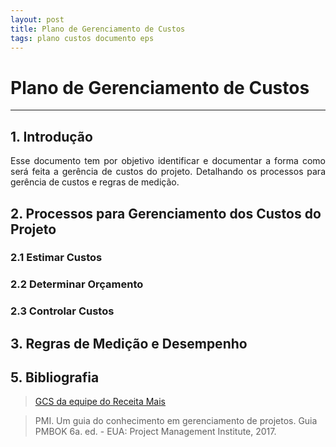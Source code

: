 ```yaml
---
layout: post
title: Plano de Gerenciamento de Custos
tags: plano custos documento eps
---
```

# Plano de Gerenciamento de Custos
---


## 1. Introdução

<p align="justify">Esse documento tem por objetivo identificar e documentar a forma como será feita a gerência de custos do projeto. Detalhando os processos para gerência de custos e regras de medição. </p>
<!--more-->

## 2. Processos para Gerenciamento dos Custos do Projeto

<p align="justify"> </p>

### 2.1 Estimar Custos

<p align="justify"></p>


### 2.2 Determinar Orçamento

<p align="justify"></p>

### 2.3 Controlar Custos

<p align="justify"></p>


## 3. Regras de Medição e Desempenho

<p align="justify"></p>


## 5. Bibliografia

> [GCS da equipe do Receita Mais](https://github.com/fga-eps-mds/2017.2-Receita-Mais/wiki/Plano-de-Gerenciamento-e-Configura%C3%A7%C3%A3o-de-Software)

> PMI. Um guia do conhecimento em gerenciamento de projetos. Guia PMBOK 6a. ed. - EUA: Project Management Institute, 2017.
